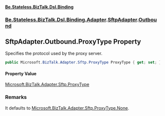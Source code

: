 #### [Be.Stateless.BizTalk.Dsl.Binding](README.md 'README')
### [Be.Stateless.BizTalk.Dsl.Binding.Adapter](Be.Stateless.BizTalk.Dsl.Binding.Adapter.md 'Be.Stateless.BizTalk.Dsl.Binding.Adapter').[SftpAdapter](SftpAdapter.md 'Be.Stateless.BizTalk.Dsl.Binding.Adapter.SftpAdapter').[Outbound](SftpAdapter.Outbound.md 'Be.Stateless.BizTalk.Dsl.Binding.Adapter.SftpAdapter.Outbound')

## SftpAdapter.Outbound.ProxyType Property

Specifies the protocol used by the proxy server.

```csharp
public Microsoft.BizTalk.Adapter.Sftp.ProxyType ProxyType { get; set; }
```

#### Property Value
[Microsoft.BizTalk.Adapter.Sftp.ProxyType](https://docs.microsoft.com/en-us/dotnet/api/Microsoft.BizTalk.Adapter.Sftp.ProxyType 'Microsoft.BizTalk.Adapter.Sftp.ProxyType')

### Remarks
It defaults to [Microsoft.BizTalk.Adapter.Sftp.ProxyType.None](https://docs.microsoft.com/en-us/dotnet/api/Microsoft.BizTalk.Adapter.Sftp.ProxyType.None 'Microsoft.BizTalk.Adapter.Sftp.ProxyType.None').